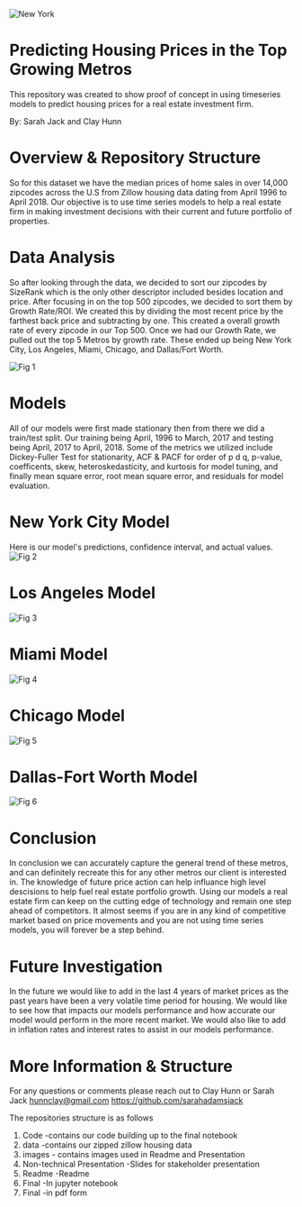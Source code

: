 ![New York](images/nycpic.jpg "Metros")

# Predicting Housing Prices in the Top Growing Metros
This repository was created to show proof of concept in using timeseries models to predict housing prices for a real estate investment firm.

By: Sarah Jack and Clay Hunn


# Overview & Repository Structure
So for this dataset we have the median prices of home sales in over 14,000 zipcodes across the U.S from Zillow housing data dating from April 1996 to April 2018.  Our objective is to use time series models to help a real estate firm in making investment decisions with their current and future portfolio of properties.  






# Data Analysis
So after looking through the data, we decided to sort our zipcodes by SizeRank which is the only other descriptor included besides location and price.  After focusing in on the top 500 zipcodes, we decided to sort them by Growth Rate/ROI. We created this by dividing the most recent price by the farthest back price and subtracting by one.  This created a overall growth rate of every zipcode in our Top 500.  Once we had our Growth Rate, we pulled out the top 5 Metros by growth rate. These ended up being New York City, Los Angeles, Miami, Chicago, and Dallas/Fort Worth.  

![Fig 1](images/Growthrate.png "Growth Rate")



# Models
All of our models were first made stationary then from there we did a train/test split. Our training being April, 1996 to March, 2017 and testing being April, 2017 to April, 2018.  Some of the metrics we utilized include Dickey-Fuller Test for stationarity, ACF & PACF for  order of p d q, p-value, coefficents, skew, heteroskedasticity, and kurtosis for model tuning, and finally mean square error, root mean square error, and residuals for model evaluation.

# New York City Model
Here is our model's predictions, confidence interval, and actual values.
![Fig 2](images/newyork.png "New York")

# Los Angeles Model
![Fig 3](images/la.png "Loa Angeles")

# Miami Model
![Fig 4](images/mia.png "Miami")

# Chicago Model
![Fig 5](images/chi.png "LA")

# Dallas-Fort Worth Model
![Fig 6](images/dfwpng.png "DFW")

# Conclusion
In conclusion we can accurately capture the general trend of these metros, and can definitely recreate this for any other metros our client is interested in.  The knowledge of future price action can help influance high level descisions to help fuel real estate portfolio growth.  Using our models a real estate firm can keep on the cutting edge of technology and remain one step ahead of competitors.  It almost seems if you are in any kind of competitive market based on price movements and you are not using time series models, you will forever be a step behind.  



# Future Investigation
In the future we would like to add in the last 4 years of market prices as the past years have been a very volatile time period for housing. We would like to see how that impacts our models performance and how accurate our model would perform in the more recent market.  We would also like to add in inflation rates and interest rates to assist in our models performance.   



# More Information & Structure
For any questions or comments please reach out to Clay Hunn or Sarah Jack
hunnclay@gmail.com
https://github.com/sarahadamsjack



The repositories structure is as follows
1. Code -contains our code building up to the final notebook
2. data -contains our zipped zillow housing data
3. images - contains images used in Readme and Presentation
4. Non-technical Presentation -Slides for stakeholder presentation
5. Readme -Readme
6. Final -In jupyter notebook
7. Final -in pdf form







